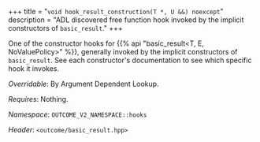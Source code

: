 +++
title = "`void hook_result_construction(T *, U &&) noexcept`"
description = "ADL discovered free function hook invoked by the implicit constructors of `basic_result`."
+++

One of the constructor hooks for {{% api "basic_result<T, E, NoValuePolicy>" %}}, generally invoked by the implicit constructors of `basic_result`. See each constructor's documentation to see which specific hook it invokes.

*Overridable*: By Argument Dependent Lookup.

*Requires*: Nothing.

*Namespace*: `OUTCOME_V2_NAMESPACE::hooks`

*Header*: `<outcome/basic_result.hpp>`
